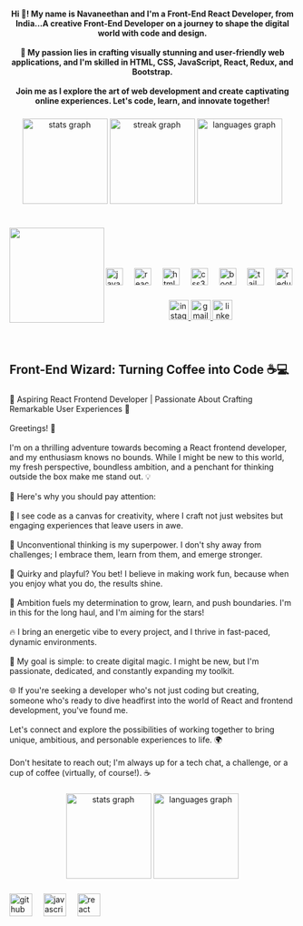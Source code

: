 <h4 align="center">Hi 👋! My name is Navaneethan and I'm a Front-End React Developer, from India...A creative Front-End Developer on a journey to shape the digital world with code and design.<br><br>🌟 My passion lies in crafting visually stunning and user-friendly web applications, and I'm skilled in HTML, CSS, JavaScript, React, Redux, and Bootstrap.<br><br>Join me as I explore the art of web development and create captivating online experiences. Let's code, learn, and innovate together!</h4>

###

<div align="center">
  <img src="https://github-readme-stats.vercel.app/api?username=navanee1609&hide_title=false&hide_rank=false&show_icons=true&include_all_commits=true&count_private=true&disable_animations=false&theme=dracula&locale=en&hide_border=false" height="150" alt="stats graph"  />
  <img src="https://streak-stats.demolab.com?user=navanee1609&locale=en&mode=daily&theme=dracula&hide_border=true&border_radius=5" height="150" alt="streak graph"  />
  <img src="https://github-readme-stats.vercel.app/api/top-langs?username=navanee1609&locale=en&hide_title=false&layout=compact&card_width=320&langs_count=5&theme=radical&hide_border=false" height="150" alt="languages graph"  />
</div>

###

<br clear="both">

<img align="left" height="167" src="https://cdn.dribbble.com/users/1162077/screenshots/3848914/programmer.gif"  />

<br><br>

###

<div align="left">
  <img src="https://cdn.jsdelivr.net/gh/devicons/devicon/icons/javascript/javascript-original.svg" height="30" alt="javascript logo"  />
  <img width="12" />
  <img src="https://cdn.jsdelivr.net/gh/devicons/devicon/icons/react/react-original.svg" height="30" alt="react logo"  />
  <img width="12" />
  <img src="https://cdn.jsdelivr.net/gh/devicons/devicon/icons/html5/html5-original.svg" height="30" alt="html5 logo"  />
  <img width="12" />
  <img src="https://cdn.jsdelivr.net/gh/devicons/devicon/icons/css3/css3-original.svg" height="30" alt="css3 logo"  />
  <img width="12" />
  <img src="https://cdn.jsdelivr.net/gh/devicons/devicon/icons/bootstrap/bootstrap-original.svg" height="30" alt="bootstrap logo"  />
  <img width="12" />
  <img src="https://cdn.jsdelivr.net/gh/devicons/devicon/icons/tailwindcss/tailwindcss-original-wordmark.svg" height="30" alt="tailwindcss logo"  />
  <img width="12" />
  <img src="https://cdn.jsdelivr.net/gh/devicons/devicon/icons/redux/redux-original.svg" height="30" alt="redux logo"  />
</div>

###

<div align="center">
  <a href="https://www.instagram.com/navneethkrishna_05/" target="_blank">
    <img src="https://img.shields.io/static/v1?message=Instagram&logo=instagram&label=&color=E4405F&logoColor=white&labelColor=&style=flat" height="35" alt="instagram logo"  />
  </a>
  <a href="navaneethanvs18@gmail.com" target="_blank">
    <img src="https://img.shields.io/static/v1?message=Gmail&logo=gmail&label=&color=D14836&logoColor=white&labelColor=&style=flat" height="35" alt="gmail logo"  />
  </a>
  <a href="https://www.linkedin.com/in/navaneethan-k-v-546a9025b/" target="_blank">
    <img src="https://img.shields.io/static/v1?message=LinkedIn&logo=linkedin&label=&color=0077B5&logoColor=white&labelColor=&style=flat" height="35" alt="linkedin logo"  />
  </a>
</div>

###

<br clear="both">


###

<h2 align="left">Front-End Wizard: Turning Coffee into Code ☕💻</h2>

###

<p align="left">🚀 Aspiring React Frontend Developer | Passionate About Crafting Remarkable User Experiences 🚀<br><br>Greetings! 👋<br><br>I'm on a thrilling adventure towards becoming a React frontend developer, and my enthusiasm knows no bounds. While I might be new to this world, my fresh perspective, boundless ambition, and a penchant for thinking outside the box make me stand out. 💡<br><br>🌟 Here's why you should pay attention:<br><br>🚀 I see code as a canvas for creativity, where I craft not just websites but engaging experiences that leave users in awe.<br><br>🌌 Unconventional thinking is my superpower. I don't shy away from challenges; I embrace them, learn from them, and emerge stronger.<br><br>💬 Quirky and playful? You bet! I believe in making work fun, because when you enjoy what you do, the results shine.<br><br>🌈 Ambition fuels my determination to grow, learn, and push boundaries. I'm in this for the long haul, and I'm aiming for the stars!<br><br>🔥 I bring an energetic vibe to every project, and I thrive in fast-paced, dynamic environments.<br><br>🎯 My goal is simple: to create digital magic. I might be new, but I'm passionate, dedicated, and constantly expanding my toolkit.<br><br>🌐 If you're seeking a developer who's not just coding but creating, someone who's ready to dive headfirst into the world of React and frontend development, you've found me.<br><br>Let's connect and explore the possibilities of working together to bring unique, ambitious, and personable experiences to life. 🌍<br><br>Don't hesitate to reach out; I'm always up for a tech chat, a challenge, or a cup of coffee (virtually, of course!). ☕</p>

###

<div align="center">
  <img src="https://github-readme-stats.vercel.app/api?username=navanee1609&hide_title=false&hide_rank=false&show_icons=true&include_all_commits=true&count_private=true&disable_animations=false&theme=dracula&locale=en&hide_border=false&order=1" height="150" alt="stats graph"  />
  <img src="https://github-readme-stats.vercel.app/api/top-langs?username=navanee1609&locale=en&hide_title=false&layout=compact&card_width=320&langs_count=5&theme=dracula&hide_border=false&order=2" height="150" alt="languages graph"  />
</div>

###

<div align="left">
  <img src="https://cdn.jsdelivr.net/gh/devicons/devicon/icons/github/github-original.svg" height="40" alt="github logo"  />
  <img width="12" />
  <img src="https://cdn.jsdelivr.net/gh/devicons/devicon/icons/javascript/javascript-original.svg" height="40" alt="javascript logo"  />
  <img width="12" />
  <img src="https://cdn.jsdelivr.net/gh/devicons/devicon/icons/react/react-original.svg" height="40" alt="react logo"  />
</div>

###
